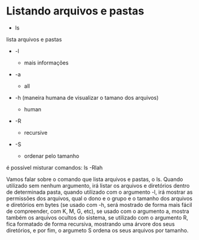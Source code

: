 # Listando arquivos e pastas

* ls

lista arquivos e pastas

* -l
    * mais informações

* -a 
    * all

* -h (maneira humana de visualizar o tamano dos arquivos)
    * human

* -R
    * recursive

* -S
    * ordenar pelo tamanho

é possível misturar comandos: ls -Rlah






Vamos falar sobre o comando que lista arquivos e pastas, o ls. Quando utilizado sem nenhum argumento, irá listar os arquivos e diretórios dentro de determinada pasta, quando utilizado com o argumento -l, irá mostrar as permissões dos arquivos, qual o dono e o grupo e o tamanho dos arquivos e diretórios em bytes (se usado com -h, será mostrado de forma mais fácil de compreender, com K, M, G, etc), se usado com o argumento a, mostra também os arquivos ocultos do sistema, se utilizado com o argumento R, fica formatado de forma recursiva, mostrando uma árvore dos seus diretórios, e por fim, o argumeto S ordena os seus arquivos por tamanho.